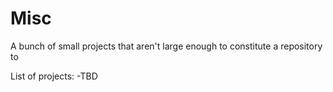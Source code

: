 # Misc
A bunch of small projects that aren't large enough to constitute a repository to

List of projects:
-TBD
